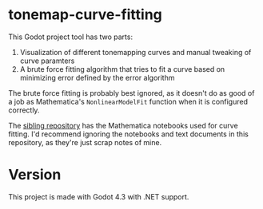 # tonemap-curve-fitting

This Godot project tool has two parts:
1) Visualization of different tonemapping curves and manual tweaking of curve paramters
2) A brute force fitting algorithm that tries to fit a curve based on minimizing error defined by the error algorithm

The brute force fitting is probably best ignored, as it doesn't do as good of a job as Mathematica's `NonlinearModelFit` function when it is configured correctly.

The [sibling repository](https://github.com/allenwp/AgX-GLSL-Shaders) has the Mathematica notebooks used for curve fitting. I'd recommend ignoring the notebooks and text documents in this repository, as they're just scrap notes of mine.

# Version
This project is made with Godot 4.3 with .NET support.
